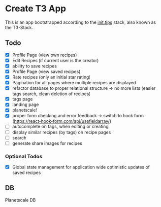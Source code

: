 # Create T3 App

This is an app bootstrapped according to the [init.tips](https://init.tips) stack, also known as the T3-Stack.

## Todo
- [x] Profile Page (view own recipes)
- [x] Edit Recipes (if current user is the creator)
- [x] ability to save recipes
- [x] Profile Page (view saved recipes)
- [x] Rate recipes (only an initial star rating)
- [x] Pagination for all pages where multiple recipes are displayed
- [x] refactor database to proper relational structure -> no more lists (easier tags search, clean deletion of recipes)
- [x] tags page
- [x] landing page
- [x] planetscale!
- [x] proper form checking and error feedback -> switch to hook form (https://react-hook-form.com/api/usefieldarray/)
- [ ] autocomplete on tags, when editing or creating
- [ ] display similar recipes (by tags) on recipe pages
- [ ] search
- [ ] generate share images for recipes

### Optional Todos
- [x] Global state management for application wide optimistic updates of saved recipes

## DB
Planetscale DB
